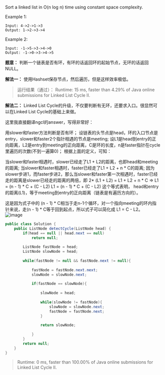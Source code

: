 Sort a linked list in O(n log n) time using constant space complexity.

Example 1:
```
Input: 4->2->1->3
Output: 1->2->3->4
```
Example 2:
```
Input: -1->5->3->4->0
Output: -1->0->3->4->5
```
**题意：**
判断一个链表是否有环，有环的话返回环的起始节点，无环的话返回NULL。




**解法一：** 使用Hashset保存节点，然后遍历，但是这样效率极低。

> 运行结果（通过）： Runtime: 15 ms, faster than 4.29% of Java online submissions for Linked List Cycle II.

**解法二：** Linked List Cycle的升级，不仅要判断有无环，还要求入口。很显然可以在Linked List Cycle的基础上来做。

这里我直接翻译ngcl的answer，写得非常好：

用slower和faster方法判断是否有环；
设链表的头节点是head，环的入口节点是entry，slower和faster2个指针相遇的节点是meeting;
设L1是head到entry的正向距离，L2是entry到meeting的正向距离，C是环的长度，n是faster指针在cycle里遍历的次数(不到一遍算0)；
根据上面的定义，可知：

当slower和faster相遇时，slower已经走了L1 + L2的距离，也即head和meeting的距离;
当slower和faster相遇时，faster已经走了L1 + L2 + n * C的距离;
因为slower步进1，而faster步进2，那么当slower和faster第一次相遇时，faster已经走的距离是slower已经走的距离的两倍，即 2* (L1 + L2) = L1 + L2 + n * C => L1 = (n - 1) * C + (C - L2)
L1 = (n - 1) * C + (C - L2) 这个等式表明， head和entry的距离(L1)，等于meeting到entry的正向距离（链表是有遍历方向的）。

这是因为式子中的 (n - 1) * C相当于走n-1个循环，对一个指向meeting的环内指针来说，走(n - 1) * C等于回到起点，所以式子可以简化成 L1 = C - L2。
![image](https://www.qiujiawei.com/images/2015.7/2.png)
```Java
public class Solution {
    public ListNode detectCycle(ListNode head) {
        if(head == null || head.next == null)
            return null;
        
        ListNode fastNode = head;
        ListNode slowNode = head;
        
        while(fastNode != null && fastNode.next != null){
            
            fastNode = fastNode.next.next;
            slowNode = slowNode.next;
            
            if(fastNode == slowNode){
                
                slowNode = head;
                
                while(slowNode != fastNode){
                    slowNode = slowNode.next;
                    fastNode = fastNode.next;
                }
                
                return slowNode;
                
            }
        }
        return null;    
    }
}
```
> Runtime: 0 ms, faster than 100.00% of Java online submissions for Linked List Cycle II.